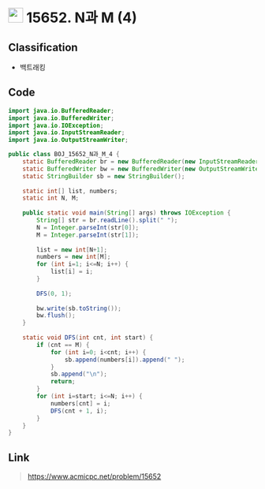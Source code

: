 # <img src="https://d2gd6pc034wcta.cloudfront.net/tier/8.svg" width="30"> 15652. N과 M (4)

## Classification
* 백트래킹

## Code
```java
import java.io.BufferedReader;
import java.io.BufferedWriter;
import java.io.IOException;
import java.io.InputStreamReader;
import java.io.OutputStreamWriter;

public class BOJ_15652_N과_M_4 {
	static BufferedReader br = new BufferedReader(new InputStreamReader(System.in));
	static BufferedWriter bw = new BufferedWriter(new OutputStreamWriter(System.out));
	static StringBuilder sb = new StringBuilder();
	
	static int[] list, numbers;
	static int N, M;
	
	public static void main(String[] args) throws IOException {
		String[] str = br.readLine().split(" ");
		N = Integer.parseInt(str[0]);
		M = Integer.parseInt(str[1]);
		
		list = new int[N+1];
		numbers = new int[M];
		for (int i=1; i<=N; i++) {
			list[i] = i;
		}
		
		DFS(0, 1);
		
		bw.write(sb.toString());
		bw.flush();
	}
	
	static void DFS(int cnt, int start) {
		if (cnt == M) {
			for (int i=0; i<cnt; i++) {
				sb.append(numbers[i]).append(" ");
			}
			sb.append("\n");
			return;
		}
		for (int i=start; i<=N; i++) {
			numbers[cnt] = i;
			DFS(cnt + 1, i);
		}
	}
}
```

## Link
> https://www.acmicpc.net/problem/15652

